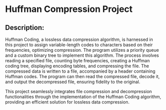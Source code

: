 # Huffman Compression Project

## Description:
Huffman Coding, a lossless data compression algorithm, is harnessed in this project to assign variable-length codes to characters based on their frequencies, optimizing compression. The program utilizes a priority queue and a custom binary tree to implement this algorithm. The process involves reading a specified file, counting byte frequencies, creating a Huffman coding tree, displaying encoding tables, and compressing the file. The compressed data is written to a file, accompanied by a header containing Huffman codes. The program can then read the compressed file, decode it, and output the decompressed file, ensuring fidelity to the original.


This project seamlessly integrates file compression and decompression functionalities through the implementation of the Huffman Coding algorithm, providing an efficient solution for lossless data compression.
